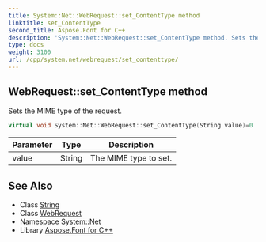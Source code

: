 ```yaml
---
title: System::Net::WebRequest::set_ContentType method
linktitle: set_ContentType
second_title: Aspose.Font for C++
description: 'System::Net::WebRequest::set_ContentType method. Sets the MIME type of the request in C++.'
type: docs
weight: 3100
url: /cpp/system.net/webrequest/set_contenttype/
---
```

## WebRequest::set_ContentType method


Sets the MIME type of the request.

```cpp
virtual void System::Net::WebRequest::set_ContentType(String value)=0
```


| Parameter | Type | Description |
| --- | --- | --- |
| value | String | The MIME type to set. |

## See Also

* Class [String](../../../system/string/)
* Class [WebRequest](../)
* Namespace [System::Net](../../)
* Library [Aspose.Font for C++](../../../)
